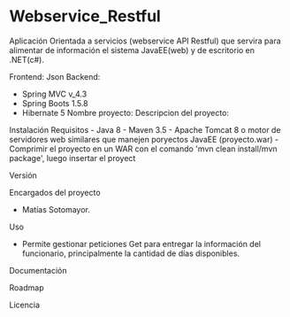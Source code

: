 # Webservice_Restful
Aplicación Orientada a servicios (webservice API Restful) que servira para alimentar de información el sistema JavaEE(web) y de escritorio en .NET(c#).

Frontend:
  Json
Backend:
- Spring MVC v_4.3
- Spring Boots 1.5.8
- Hibernate 5
Nombre proyecto:
Descripcion del proyecto:

Instalación
Requisitos
    - Java 8
    - Maven 3.5
    - Apache Tomcat 8 o motor de servidores web similares que manejen poryectos JavaEE (proyecto.war)
    - Comprimir el proyecto en un WAR con el comando 'mvn clean install/mvn package', luego insertar el proyect

Versión

Encargados del proyecto
- Matías Sotomayor.
    
Uso
- Permite gestionar peticiones Get para entregar la información del funcionario, principalmente la cantidad de días disponibles.

Documentación

Roadmap

Licencia
